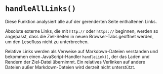 # `handleAllLinks()`

Diese Funktion analysiert alle auf der gerenderten Seite enthaltenen Links.

Absolute externe Links, die mit `http://` oder `https://` beginnen, werden so angepasst, dass die Ziel-Seiten in neuen Browser-Tabs geöffnet werden, um den Lesefluss nicht zu unterbrechen.

Relative Links werden als Verweise auf Markdown-Dateien verstanden und bekommen einen JavaScript-Handler `handleLink()`, der das Laden und Rendern der Ziel-Datei übernimmt. Ein relatives Verlinken auf andere Dateien außer Markdown-Dateien wird derzeit nicht unterstützt.
